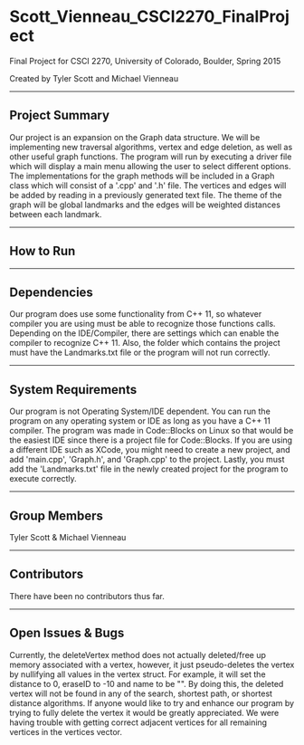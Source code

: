 # Scott_Vienneau_CSCI2270_FinalProject
Final Project for CSCI 2270, University of Colorado, Boulder, Spring 2015

Created by Tyler Scott and Michael Vienneau

---------------
Project Summary
---------------
Our project is an expansion on the Graph data structure. We will be implementing new traversal algorithms, vertex and edge deletion, as well as other useful graph functions. The program will run by executing a driver file which will display a main menu allowing the user to select different options. The implementations for the graph methods will be included in a Graph class which will consist of a '.cpp' and '.h' file. The vertices and edges will be added by reading in a previously generated text file. The theme of the graph will be global landmarks and the edges will be weighted distances between each landmark.

----------
How to Run
----------


------------
Dependencies
------------
Our program does use some functionality from C++ 11, so whatever compiler you are using must be able to recognize those functions calls. Depending on the IDE/Compiler, there are settings which can enable the compiler to recognize C++ 11. Also, the folder which contains the project must have the Landmarks.txt file or the program will not run correctly.

-------------------
System Requirements
-------------------
Our program is not Operating System/IDE dependent. You can run the program on any operating system or IDE as long as you have a C++ 11 compiler. The program was made in Code::Blocks on Linux so that would be the easiest IDE since there is a project file for Code::Blocks. If you are using a different IDE such as XCode, you might need to create a new project, and add 'main.cpp', 'Graph.h', and 'Graph.cpp' to the project. Lastly, you must add the 'Landmarks.txt' file in the newly created project for the program to execute correctly.

-------------
Group Members
-------------
Tyler Scott & Michael Vienneau

------------
Contributors
------------
There have been no contributors thus far.

------------------
Open Issues & Bugs
------------------
Currently, the deleteVertex method does not actually deleted/free up memory associated with a vertex, however, it just pseudo-deletes the vertex by nullifying all values in the vertex struct. For example, it will set the distance to 0, eraseID to -10 and name to be "". By doing this, the deleted vertex will not be found in any of the search, shortest path, or shortest distance algorithms. If anyone would like to try and enhance our program by trying to fully delete the vertex it would be greatly appreciated. We were having trouble with getting correct adjacent vertices for all remaining vertices in the vertices vector.
